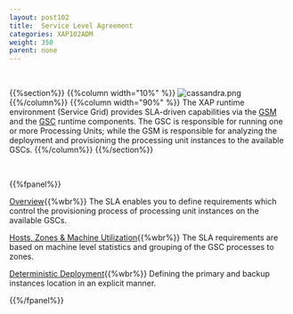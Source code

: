 ```yaml
---
layout: post102
title:  Service Level Agreement
categories: XAP102ADM
weight: 350
parent: none
---
```


<br>

{{%section%}}
{{%column width="10%" %}}
![cassandra.png](/attachment_files/subject/pu.png)
{{%/column%}}
{{%column width="90%" %}}
The XAP runtime environment (Service Grid) provides SLA-driven capabilities via the [GSM](/product_overview/service-grid.html#gsm) and the [GSC](/product_overview/service-grid.html#gsc) runtime components. The GSC is responsible for running one or more Processing Units; while the GSM is responsible for analyzing the deployment and provisioning the processing unit instances to the available GSCs.
{{%/column%}}
{{%/section%}}




<br>

{{%fpanel%}}

[Overview](./the-sla.html){{%wbr%}}
The SLA enables you to define requirements which control the provisioning process of processing unit instances on the available GSCs.


[Hosts, Zones & Machine Utilization](./the-sla-zones.html){{%wbr%}}
The SLA requirements are based on machine level statistics and grouping of the GSC processes to zones.

[Deterministic Deployment](./the-sla-deterministic.html){{%wbr%}}
Defining the primary and backup instances location in an explicit manner.

{{%/fpanel%}}






